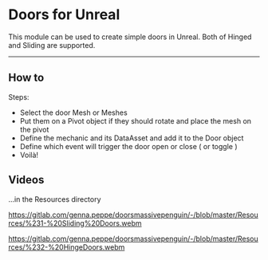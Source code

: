 # Doors for Unreal

This module can be used to create simple doors in Unreal.
Both of Hinged and Sliding are supported.

---

## How to
Steps:
- Select the door Mesh or Meshes
- Put them on a Pivot object if they should rotate and place the mesh on the pivot
- Define the mechanic and its DataAsset and add it to the Door object
- Define which event will trigger the door open or close ( or toggle )
- Voilà!

## Videos
...in the Resources directory

https://gitlab.com/genna.peppe/doorsmassivepenguin/-/blob/master/Resources/%231-%20Sliding%20Doors.webm

https://gitlab.com/genna.peppe/doorsmassivepenguin/-/blob/master/Resources/%232-%20HingeDoors.webm
